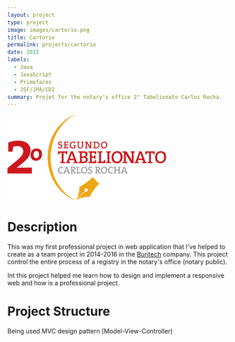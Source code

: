 ```yaml
---
layout: project
type: project
image: images/cartorio.png
title: Cartorio
permalink: projects/cartorio
date: 2015
labels:
  - Java
  - JavaScript
  - Primefaces
  - JSF/JPA/CDI
summary: Projet for the notary's office 2° Tabelionato Carlos Rocha.
---
```


<img class="ui medium right floated rounded image" src="../images/cartorio.png">

# Description
This was my first professional project in web application that I've helped to create as a team project in 2014-2016 in the [Buritech](https://www.facebook.com/buritech/) company. This project control the entire process of a registry in the notary's office (notary public).

Int this project helped me learn how to design and implement a responsive web and how is a professional project.

# Project Structure
Being used MVC design pattern (Model-View-Controller)



